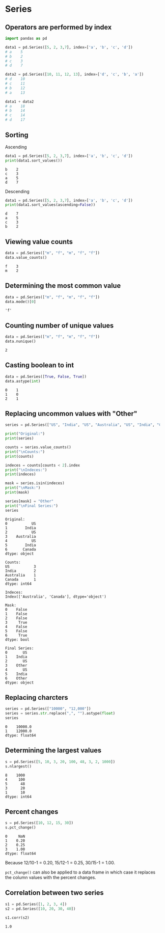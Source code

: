 # Series

## Operators are performed by index

```python
import pandas as pd

data1 = pd.Series([5, 2, 3,7], index=['a', 'b', 'c', 'd'])
# a    5
# b    2
# c    3
# d    7

data2 = pd.Series([10, 11, 12, 13], index=['d', 'c', 'b', 'a'])
# d    10
# c    11
# b    12
# a    13

data1 + data2
# a    18
# b    14
# c    14
# d    17
```

## Sorting

Ascending

```python
data1 = pd.Series([5, 2, 3,7], index=['a', 'b', 'c', 'd'])
print(data1.sort_values())
```
```
b    2
c    3
a    5
d    7
```

Descending

```python
data1 = pd.Series([5, 2, 3,7], index=['a', 'b', 'c', 'd'])
print(data1.sort_values(ascending=False))
```

```
d    7
a    5
c    3
b    2
```

## Viewing value counts

```python
data = pd.Series(["m", "f", "m", "f", "f"])
data.value_counts()
```

```
f    3
m    2
```

## Determining the most common value

```python
data = pd.Series(["m", "f", "m", "f", "f"])
data.mode()[0]
```

```
'f'
```

## Counting number of unique values

```python
data = pd.Series(["m", "f", "m", "f", "f"])
data.nunique()
```

```
2
```

## Casting boolean to int

```python
data = pd.Series([True, False, True])
data.astype(int)
```

```
0    1
1    0
2    1
```

## Replacing uncommon values with "Other"

```python
series = pd.Series(["US", "India", "US", "Australia", "US", "India", "Canada"])

print("Original:")
print(series)

counts = series.value_counts()
print("\nCounts:")
print(counts)

indeces = counts[counts < 2].index
print("\nIndeces:")
print(indeces)

mask = series.isin(indeces)
print("\nMask:")
print(mask)

series[mask] = "Other"
print("\nFinal Series:")
series
```

```
Original:
0           US
1        India
2           US
3    Australia
4           US
5        India
6       Canada
dtype: object

Counts:
US           3
India        2
Australia    1
Canada       1
dtype: int64

Indeces:
Index(['Australia', 'Canada'], dtype='object')

Mask:
0    False
1    False
2    False
3     True
4    False
5    False
6     True
dtype: bool

Final Series:
0       US
1    India
2       US
3    Other
4       US
5    India
6    Other
dtype: object
```

## Replacing charcters

```python
series = pd.Series(["10000", "12,000"])
series = series.str.replace(",", "").astype(float)
series
```

```
0    10000.0
1    12000.0
dtype: float64
```

## Determining the largest values

```python
s = pd.Series([5, 10, 3, 20, 100, 48, 3, 2, 1000])
s.nlargest()
```

```
8    1000
4     100
5      48
3      20
1      10
dtype: int64
```

## Percent changes

```python
s = pd.Series([10, 12, 15, 30])
s.pct_change()
```

```
0     NaN
1    0.20
2    0.25
3    1.00
dtype: float64
```

Because 12/10-1 = 0.20, 15/12-1 = 0.25, 30/15-1 = 1.00.

`pct_change()` can also be applied to a data frame in which case it replaces the column values with the percent changes.

## Correlation between two series

```python
s1 = pd.Series([1, 2, 3, 4])
s2 = pd.Series([10, 20, 30, 40])

s1.corr(s2)
```

```
1.0
```
